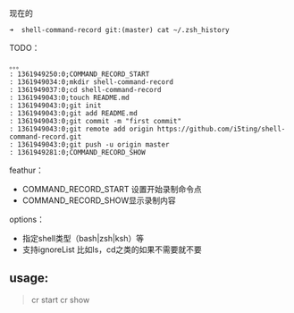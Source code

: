 
现在的

	➜  shell-command-record git:(master) cat ~/.zsh_history

TODO：

	。。。
	: 1361949250:0;COMMAND_RECORD_START
	: 1361949034:0;mkdir shell-command-record
	: 1361949037:0;cd shell-command-record
	: 1361949043:0;touch README.md
	: 1361949043:0;git init
	: 1361949043:0;git add README.md
	: 1361949043:0;git commit -m "first commit"
	: 1361949043:0;git remote add origin https://github.com/i5ting/shell-command-record.git
	: 1361949043:0;git push -u origin master
	: 1361949281:0;COMMAND_RECORD_SHOW


feathur：

- COMMAND_RECORD_START 设置开始录制命令点
- COMMAND_RECORD_SHOW显示录制内容

options：

- 指定shell类型（bash|zsh|ksh）等
- 支持ignoreList  比如ls，cd之类的如果不需要就不要


## usage:

>    cr start 
>    cr show

	



